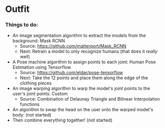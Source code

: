 # Outfit

### Things to do:
- An image segmentation algorithm to extract the models from the background: Mask RCNN
  - Source: https://github.com/matterport/Mask_RCNN
  - Next: Retrain a model to only recognize humans (that does it *really* well)
- A Pose machine algorithm to assign points to each joint: Human Pose Estimation using Tensorflow
  - Source: https://github.com/eldar/pose-tensorflow
  - Next: Take the 12 points and place them along the edge of the clothing pieces
- An image warping algorithm to warp the model's joint points to the user's joint points: Custom
   - Source: Combination of Delaunay Triangle and Bilinear Interpolation functions
- An algorithm to swap the head on the user onto the warped model's body: (not started)
- Then combine everything together! (not started)
